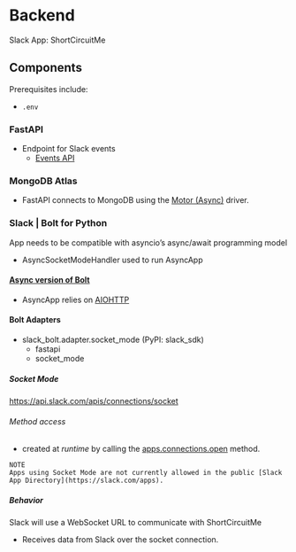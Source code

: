# Backend
Slack App: ShortCircuitMe

## Components
Prerequisites include:
- `.env`

### FastAPI
- Endpoint for Slack events
  - [Events API](https://api.slack.com/apis/connections/events-api)

### MongoDB Atlas
- FastAPI connects to MongoDB using the [Motor (Async)](https://www.mongodb.com/docs/drivers/motor/) driver.

### Slack | Bolt for Python
App needs to be compatible with asyncio’s async/await programming model
- AsyncSocketModeHandler used to run AsyncApp

#### [Async version of Bolt](https://slack.dev/bolt-python/concepts#async)
- AsyncApp relies on [AIOHTTP](https://pypi.org/project/aiohttp/)

#### Bolt Adapters
- slack_bolt.adapter.socket_mode (PyPI: slack_sdk)
  - fastapi
  - socket_mode

##### Socket Mode
https://api.slack.com/apis/connections/socket

###### Method access
- created at _runtime_ by calling the [apps.connections.open](https://api.slack.com/methods/apps.connections.open) method.

```text
NOTE
Apps using Socket Mode are not currently allowed in the public [Slack App Directory](https://slack.com/apps).
```

##### Behavior
Slack will use a WebSocket URL to communicate with ShortCircuitMe
- Receives data from Slack over the socket connection.
